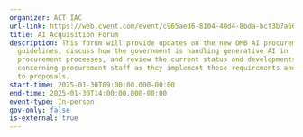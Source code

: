 ```yaml
---
organizer: ACT IAC
url-link: https://web.cvent.com/event/c965aed6-8104-40d4-8bda-bcf3b7a66848/summary
title: AI Acquisition Forum
description: This forum will provide updates on the new OMB AI procurement
  guidelines, discuss how the government is handling generative AI in
  procurement processes, and review the current status and developments
  concerning procurement staff as they implement these requirements and respond
  to proposals.
start-time: 2025-01-30T09:00:00.000-00:00
end-time: 2025-01-30T14:00:00.000-00:00
event-type: In-person
gov-only: false
is-external: true
---
```

